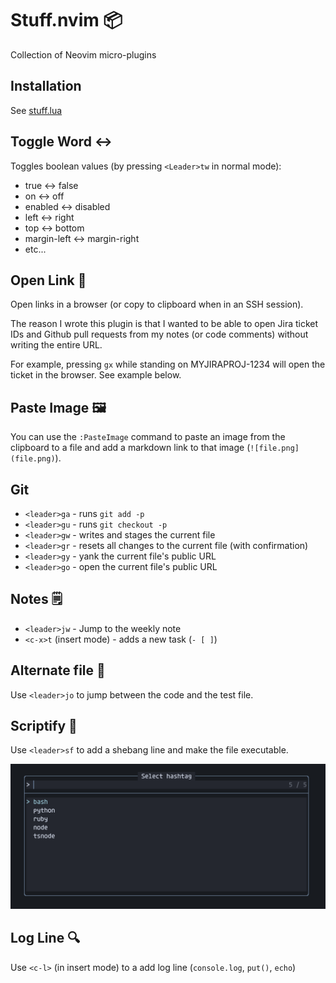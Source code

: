 # Stuff.nvim 📦

Collection of Neovim micro-plugins

## Installation

See [stuff.lua](https://github.com/elentok/dotfiles/blob/main/core/lazyvim/lua/plugins/stuff.lua)

## Toggle Word ↔

Toggles boolean values (by pressing `<Leader>tw` in normal mode):

- true &harr; false
- on &harr; off
- enabled &harr; disabled
- left &harr; right
- top &harr; bottom
- margin-left &harr; margin-right
- etc...

## Open Link 🔗

Open links in a browser (or copy to clipboard when in an SSH session).

The reason I wrote this plugin is that I wanted to be able to open Jira ticket
IDs and Github pull requests from my notes (or code comments) without writing
the entire URL.

For example, pressing `gx` while standing on MYJIRAPROJ-1234 will open the
ticket in the browser. See example below.

## Paste Image 🖼️

You can use the `:PasteImage` command to paste an image from the clipboard to a
file and add a markdown link to that image (`![file.png](file.png)`).

## Git

- `<leader>ga` - runs `git add -p`
- `<leader>gu` - runs `git checkout -p`
- `<leader>gw` - writes and stages the current file
- `<leader>gr` - resets all changes to the current file (with confirmation)
- `<leader>gy` - yank the current file's public URL
- `<leader>go` - open the current file's public URL

## Notes 🗒️

- `<leader>jw` - Jump to the weekly note
- `<c-x>t` (insert mode) - adds a new task (`- [ ]`)

## Alternate file 📂

Use `<leader>jo` to jump between the code and the test file.

## Scriptify 📜

Use `<leader>sf` to add a shebang line and make the file executable.

![Scriptify screenshot](./images/scriptify.png)

## Log Line 🔍

Use `<c-l>` (in insert mode) to a add log line (`console.log`, `put()`, `echo`)
